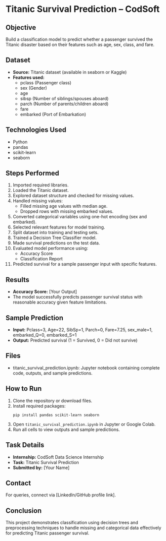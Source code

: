 # Titanic Survival Prediction – CodSoft

## Objective
Build a classification model to predict whether a passenger survived the Titanic disaster based on their features such as age, sex, class, and fare.

## Dataset
- **Source:** Titanic dataset (available in seaborn or Kaggle)
- **Features used:**
  - pclass (Passenger class)
  - sex (Gender)
  - age
  - sibsp (Number of siblings/spouses aboard)
  - parch (Number of parents/children aboard)
  - fare
  - embarked (Port of Embarkation)

## Technologies Used
- Python
- pandas
- scikit-learn
- seaborn

## Steps Performed
1. Imported required libraries.
2. Loaded the Titanic dataset.
3. Explored dataset structure and checked for missing values.
4. Handled missing values:
   - Filled missing age values with median age.
   - Dropped rows with missing embarked values.
5. Converted categorical variables using one-hot encoding (sex and embarked).
6. Selected relevant features for model training.
7. Split dataset into training and testing sets.
8. Trained a Decision Tree Classifier model.
9. Made survival predictions on the test data.
10. Evaluated model performance using:
    - Accuracy Score
    - Classification Report
11. Predicted survival for a sample passenger input with specific features.

## Results
- **Accuracy Score:** [Your Output]
- The model successfully predicts passenger survival status with reasonable accuracy given feature limitations.

## Sample Prediction
- **Input:** Pclass=3, Age=22, SibSp=1, Parch=0, Fare=7.25, sex_male=1, embarked_Q=0, embarked_S=1
- **Output:** Predicted survival (1 = Survived, 0 = Did not survive)

## Files
- titanic_survival_prediction.ipynb: Jupyter notebook containing complete code, outputs, and sample predictions.

## How to Run
1. Clone the repository or download files.
2. Install required packages:
    ```
    pip install pandas scikit-learn seaborn
    ```
3. Open `titanic_survival_prediction.ipynb` in Jupyter or Google Colab.
4. Run all cells to view outputs and sample predictions.

## Task Details
- **Internship:** CodSoft Data Science Internship
- **Task:** Titanic Survival Prediction
- **Submitted by:** [Your Name]

## Contact
For queries, connect via [LinkedIn/GitHub profile link].

## Conclusion
This project demonstrates classification using decision trees and preprocessing techniques to handle missing and categorical data effectively for predicting Titanic passenger survival.
